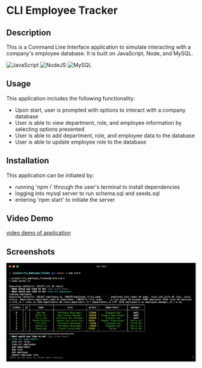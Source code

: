 # CLI Employee Tracker

## Description
This is a Command Line Interface application to simulate interacting with a company's employee database. It is built on JavaScript, Node, and MySQL.

![JavaScript](https://img.shields.io/badge/javascript-%23323330.svg?style=for-the-badge&logo=javascript&logoColor=%23F7DF1E) ![NodeJS](https://img.shields.io/badge/node.js-6DA55F?style=for-the-badge&logo=node.js&logoColor=white) ![MySQL](https://img.shields.io/badge/mysql-%2300f.svg?style=for-the-badge&logo=mysql&logoColor=white)

## Usage
This application includes the following functionality:
- Upon start, user is prompted with options to interact with a company database
- User is able to view department, role, and employee information by selecting options presented
- User is able to add department, role, and employee data to the database
- User is able to update employee role to the database


## Installation
This application can be initiated by:

- running 'npm i' through the user's terminal to install dependencies
- logging into mysql server to run schema.sql and seeds.sql
- entering 'npm start' to initiate the server

## Video Demo
[video demo of application](https://watch.screencastify.com/v/FJVBf4ELrtkIvHTq2OPt)

## Screenshots
![Preview of application in web browser](/images/terminal-screenshot.png)

